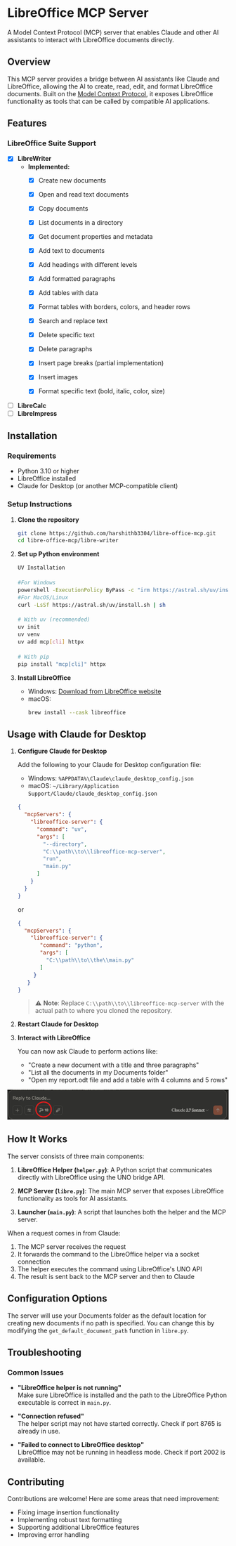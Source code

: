 # LibreOffice MCP Server

A Model Context Protocol (MCP) server that enables Claude and other AI assistants to interact with LibreOffice documents directly.


## Overview

This MCP server provides a bridge between AI assistants like Claude and LibreOffice, allowing the AI to create, read, edit, and format LibreOffice documents. Built on the [Model Context Protocol](https://modelcontextprotocol.io/), it exposes LibreOffice functionality as tools that can be called by compatible AI applications.

## Features

### LibreOffice Suite Support

- [x] **LibreWriter**
  - **Implemented:**
    - [x] Create new documents
    - [x] Open and read text documents
    - [x] Copy documents
    - [x] List documents in a directory
    - [x] Get document properties and metadata
    - [x] Add text to documents
    - [x] Add headings with different levels
    - [x] Add formatted paragraphs
    - [x] Add tables with data
    - [x] Format tables with borders, colors, and header rows
    - [x] Search and replace text
    - [x] Delete specific text
    - [x] Delete paragraphs
    - [x] Insert page breaks (partial implementation)
    - [x] Insert images
    - [x] Format specific text (bold, italic, color, size)
  
    
- [ ] **LibreCalc**
- [ ] **LibreImpress**

## Installation

### Requirements
- Python 3.10 or higher
- LibreOffice installed
- Claude for Desktop (or another MCP-compatible client)

### Setup Instructions

1. **Clone the repository**
   ```bash
   git clone https://github.com/harshithb3304/libre-office-mcp.git
   cd libre-office-mcp/libre-writer
   ```

2. **Set up Python environment**
   ```bash
   UV Installation 

   #For Windows  
   powershell -ExecutionPolicy ByPass -c "irm https://astral.sh/uv/install.ps1 | iex"
   #For MacOS/Linux 
   curl -LsSf https://astral.sh/uv/install.sh | sh

   # With uv (recommended)
   uv init
   uv venv
   uv add mcp[cli] httpx
   
   # With pip
   pip install "mcp[cli]" httpx
   ```

3. **Install LibreOffice**
   - Windows: [Download from LibreOffice website](https://www.libreoffice.org/download/download-libreoffice/)
   - macOS: 
     ```bash
     brew install --cask libreoffice
     ```

## Usage with Claude for Desktop

1. **Configure Claude for Desktop**

   Add the following to your Claude for Desktop configuration file:
   - Windows: `%APPDATA%\Claude\claude_desktop_config.json`
   - macOS: `~/Library/Application Support/Claude/claude_desktop_config.json`

   ```json
   {
     "mcpServers": {
       "libreoffice-server": {
         "command": "uv",
         "args": [
           "--directory",
           "C:\\path\\to\\libreoffice-mcp-server",
           "run",
           "main.py"
         ]
       }
     }
   }
   ``` 
   or 
   ```json 
   {
     "mcpServers": {
       "libreoffice-server": {
          "command": "python",
          "args": [
            "C:\\path\\to\\the\\main.py"
          ]
        }
      }
   }
   
   ```

   > ⚠️ **Note**: Replace `C:\\path\\to\\libreoffice-mcp-server` with the actual path to where you cloned the repository.

2. **Restart Claude for Desktop**

3. **Interact with LibreOffice**

   You can now ask Claude to perform actions like:
   - "Create a new document with a title and three paragraphs"
   - "List all the documents in my Documents folder"
   - "Open my report.odt file and add a table with 4 columns and 5 rows"

![Claude LibreOffice Interaction](assets\image.png)

## How It Works

The server consists of three main components:

1. **LibreOffice Helper (`helper.py`)**: A Python script that communicates directly with LibreOffice using the UNO bridge API.

2. **MCP Server (`libre.py`)**: The main MCP server that exposes LibreOffice functionality as tools for AI assistants.

3. **Launcher (`main.py`)**: A script that launches both the helper and the MCP server.

When a request comes in from Claude:

1. The MCP server receives the request
2. It forwards the command to the LibreOffice helper via a socket connection
3. The helper executes the command using LibreOffice's UNO API
4. The result is sent back to the MCP server and then to Claude

## Configuration Options

The server will use your Documents folder as the default location for creating new documents if no path is specified. You can change this by modifying the `get_default_document_path` function in `libre.py`.

## Troubleshooting

### Common Issues

- **"LibreOffice helper is not running"**  
  Make sure LibreOffice is installed and the path to the LibreOffice Python executable is correct in `main.py`.

- **"Connection refused"**  
  The helper script may not have started correctly. Check if port 8765 is already in use.

- **"Failed to connect to LibreOffice desktop"**  
  LibreOffice may not be running in headless mode. Check if port 2002 is available.

## Contributing

Contributions are welcome! Here are some areas that need improvement:

- Fixing image insertion functionality
- Implementing robust text formatting
- Supporting additional LibreOffice features
- Improving error handling

